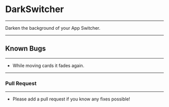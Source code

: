 # DarkSwitcher
___
Darken the background of your App Switcher.
___
## Known Bugs
___
- While moving cards it fades again.
___
### Pull Request
___
- Please add a pull request if you know any fixes possible!
